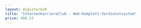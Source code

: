 ```yaml
---
layout: digistore24
title: "InternetKarriereClub - Web-Komplett-Verdienstsystem"
price: 499.23
---
```

